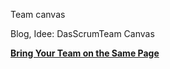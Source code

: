 Team canvas

Blog, Idee: DasScrumTeam Canvas


[**Bring Your Team on the Same Page**](http://theteamcanvas.com/)